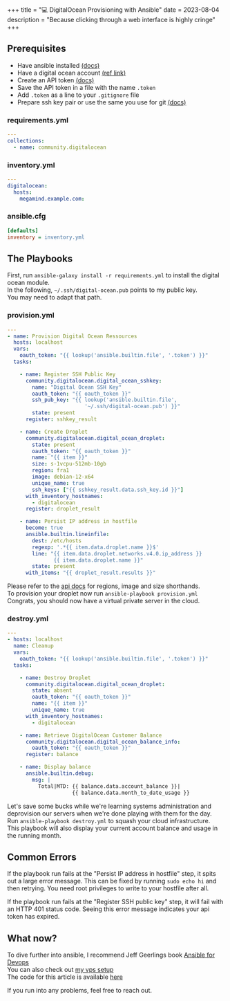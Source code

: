 +++
title = "💻 DigitalOcean Provisioning with Ansible"
date = 2023-08-04
description = "Because clicking through a web interface is highly cringe"
+++

## Prerequisites

- Have ansible installed [(docs)](https://docs.ansible.com/ansible/latest/installation_guide/intro_installation.html) 
- Have a digital ocean account [(ref link)](https://m.do.co/c/e3fad703cc9b)
- Create an API token [(docs)](https://docs.digitalocean.com/reference/api/create-personal-access-token/)
- Save the API token in a file with the name `.token`
- Add `.token` as a line to your `.gitignore` file
- Prepare ssh key pair or use the same you use for git [(docs)](https://docs.digitalocean.com/products/droplets/how-to/add-ssh-keys/create-with-openssh/)

### requirements.yml

```yml
---
collections:
  - name: community.digitalocean
```

### inventory.yml

```yml
---
digitalocean:
  hosts:
    megamind.example.com:
```

### ansible.cfg

```ini
[defaults]
inventory = inventory.yml
```

## The Playbooks

First, run `ansible-galaxy install -r requirements.yml` to install the digital ocean module. \
In the following, `~/.ssh/digital-ocean.pub` points to my public key. \
You may need to adapt that path.

### provision.yml

```yml
---
- name: Provision Digital Ocean Ressources
  hosts: localhost
  vars:
    oauth_token: "{{ lookup('ansible.builtin.file', '.token') }}"
  tasks:

    - name: Register SSH Public Key
      community.digitalocean.digital_ocean_sshkey:
        name: "Digital Ocean SSH Key"
        oauth_token: "{{ oauth_token }}"
        ssh_pub_key: "{{ lookup('ansible.builtin.file',
                         '~/.ssh/digital-ocean.pub') }}"
        state: present
      register: sshkey_result

    - name: Create Droplet
      community.digitalocean.digital_ocean_droplet:
        state: present
        oauth_token: "{{ oauth_token }}"
        name: "{{ item }}"
        size: s-1vcpu-512mb-10gb
        region: fra1
        image: debian-12-x64
        unique_name: true
        ssh_keys: ["{{ sshkey_result.data.ssh_key.id }}"]
      with_inventory_hostnames:
        - digitalocean
      register: droplet_result

    - name: Persist IP address in hostfile
      become: true
      ansible.builtin.lineinfile:
        dest: /etc/hosts
        regexp: '.*{{ item.data.droplet.name }}$'
        line: "{{ item.data.droplet.networks.v4.0.ip_address }}
               {{ item.data.droplet.name }}"
        state: present
      with_items: "{{ droplet_result.results }}"
```

Please refer to the [api docs](https://slugs.do-api.dev/) for regions, image and size shorthands. \
To provision your droplet now run `ansible-playbook provision.yml` \
Congrats, you should now have a virtual private server in the cloud.



### destroy.yml

```yml
---
- hosts: localhost
  name: Cleanup
  vars:
    oauth_token: "{{ lookup('ansible.builtin.file', '.token') }}"
  tasks:

    - name: Destroy Droplet
      community.digitalocean.digital_ocean_droplet:
        state: absent
        oauth_token: "{{ oauth_token }}"
        name: "{{ item }}"
        unique_name: true
      with_inventory_hostnames:
        - digitalocean

    - name: Retrieve DigitalOcean Customer Balance
      community.digitalocean.digital_ocean_balance_info:
        oauth_token: "{{ oauth_token }}"
      register: balance

    - name: Display balance
      ansible.builtin.debug:
        msg: |
          Total|MTD: {{ balance.data.account_balance }}|
                     {{ balance.data.month_to_date_usage }}
```

Let's save some bucks while we're learning systems administration and deprovision our servers when we're done playing with them for the day. \
Run `ansible-playbook destroy.yml` to squash your cloud infrastructure. \
This playbook will also display your current account balance and usage in the running month.

## Common Errors

If the playbook run fails at the "Persist IP address in hostfile" step, it spits out a large error message.
This can be fixed by running `sudo echo hi` and then retrying. You need root privileges to write to your hostfile after all.

If the playbook run fails at the "Register SSH public key" step, it will fail with an HTTP 401 status code.
Seeing this error message indicates your api token has expired.

## What now?

To dive further into ansible, I recommend Jeff Geerlings book [Ansible for Devops](https://www.ansiblefordevops.com/) \
You can also check out [my vps setup](https://github.com/port19x/rapture) \
The code for this article is available [here](https://github.com/port19x/digitalocean-provisioning-with-ansible)

If you run into any problems, feel free to reach out.
